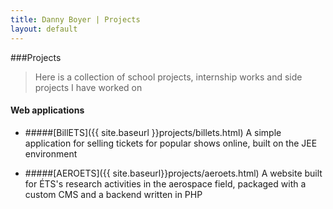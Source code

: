 ```yaml
---
title: Danny Boyer | Projects
layout: default
---
```



###Projects

<blockquote>Here is a collection of school projects, internship works and side projects I have worked on</blockquote>

#### Web applications

* #####[BillETS]({{ site.baseurl }}projects/billets.html)
A simple application for selling tickets for popular shows online, built on the JEE environment

* #####[AEROETS]({{ site.baseurl}}projects/aeroets.html)
A website built for ÉTS's research activities in the aerospace field, packaged with a custom CMS and a backend written in PHP

<!-- * ###[dannyboyer.github.io]({{ site.baseurl }}projects/portfolio.html)
A portfolio built with jekyll and hosted with github pages -->








